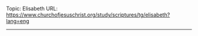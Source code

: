 Topic: Elisabeth
URL: https://www.churchofjesuschrist.org/study/scriptures/tg/elisabeth?lang=eng

---

